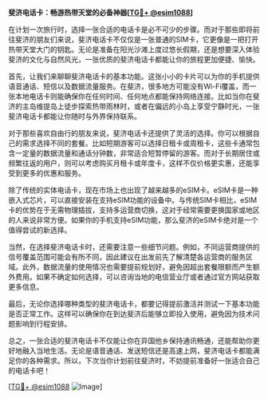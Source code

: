 **斐济电话卡：畅游热带天堂的必备神器[[TG💪+ @esim1088](https://t.me/s/esim1088)]**

在计划一次旅行时，选择一张合适的电话卡是必不可少的步骤。而对于那些即将前往斐济的朋友们来说，斐济电话卡不仅仅是一张普通的SIM卡，它更像是一把打开热带天堂大门的钥匙。无论是准备在阳光沙滩上度过悠长假期，还是想要深入体验斐济的文化与自然风光，一张优质的斐济电话卡都能让你的旅程更加便捷、愉快。

首先，让我们来聊聊斐济电话卡的基本功能。这张小小的卡片可以为你的手机提供语音通话、短信以及数据流量服务。在斐济，很多地方可能没有Wi-Fi覆盖，而一张本地电话卡则能确保你在任何时间、任何地点都能保持网络连接。比如当你在斐济的主岛维提岛上徒步探索热带雨林时，或者在偏远的小岛上享受宁静时光，一张斐济电话卡都能让你随时与外界保持联系。

对于那些喜欢自由行的朋友来说，斐济电话卡还提供了灵活的选择。你可以根据自己的需求选择不同的套餐。比如短期游客可以选择日租卡或周租卡，这些卡通常包含一定量的数据流量和通话分钟数，非常适合短暂停留的游客。而对于长期居住或频繁往返的用户，则可以考虑购买月租卡或年度卡，这样不仅价格更实惠，还能享受到更多的优惠和服务。

除了传统的实体电话卡，现在市场上也出现了越来越多的eSIM卡。eSIM卡是一种嵌入式芯片，可以直接安装在支持eSIM功能的设备中。与传统SIM卡相比，eSIM卡的优势在于无需物理插拔，支持多运营商切换，这对于经常需要更换国家或地区的人来说非常方便。如果你的手机支持eSIM功能，那么斐济的eSIM卡绝对是一个值得尝试的新选择。

当然，在选择斐济电话卡时，还需要注意一些细节问题。例如，不同运营商提供的信号覆盖范围可能会有所不同，因此建议在出发前先了解清楚各运营商的服务区域。此外，数据流量的使用情况也需要提前规划好，避免因超出套餐限额而产生额外费用。如果不确定如何选择，可以咨询当地的电信营业厅或者通过官方网站获取更多信息。

最后，无论你选择哪种类型的斐济电话卡，都要记得提前激活并测试一下基本功能是否正常工作。这样可以确保你在到达斐济后能够立即投入使用，避免因为技术问题影响到行程安排。

总之，一张合适的斐济电话卡不仅能让你在异国他乡保持通讯畅通，还能帮助你更好地融入当地生活。无论是语音通话、发送短信还是高速上网，斐济电话卡都能满足你的各种需求。所以，下次当你计划前往斐济时，不妨提前准备好一张适合自己的电话卡吧！

[[TG💪+ @esim1088](https://t.me/s/esim1088) ![Image](https://i.postimg.cc/4NQfJmqS/Snipaste-2025-05-13-00-14-12.png)]